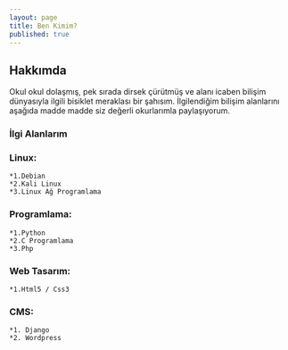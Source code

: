 ```yaml
---
layout: page
title: Ben Kimim?
published: true
---
```

## Hakkımda
Okul okul dolaşmış, pek sırada dirsek çürütmüş ve alanı icaben bilişim dünyasıyla ilgili bisiklet meraklası bir şahısım. İlgilendiğim bilişim alanlarını aşağıda madde madde siz değerli okurlarımla paylaşıyorum.

### İlgi Alanlarım
### Linux:
	*1.Debian
    *2.Kali Linux
    *3.Linux Ağ Programlama

### Programlama:
	*1.Python
	*2.C Programlama
	*3.Php

### Web Tasarım:
	*1.Html5 / Css3
    
### CMS:
	*1. Django
    *2. Wordpress